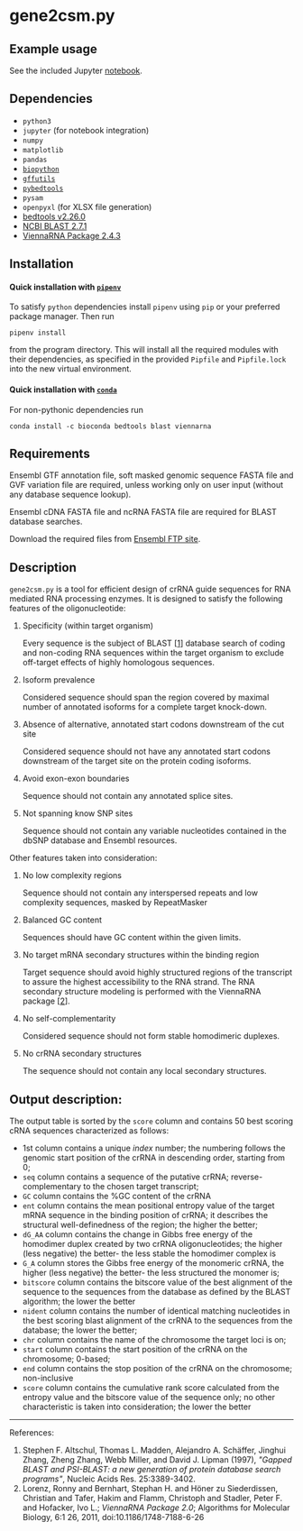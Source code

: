 gene2csm.py
==================

## Example usage

See the included Jupyter [notebook](./gene2csm.ipynb).

## Dependencies

* `python3`
* `jupyter` (for notebook integration)
* `numpy`
* `matplotlib`
* `pandas`
* [`biopython`](http://biopython.org/ "Biopython")
* [`gffutils`](http://daler.github.io/gffutils/ "gffutils")
* [`pybedtools`](https://daler.github.io/pybedtools/ "pybedtools")
* `pysam`
* `openpyxl` (for XLSX file generation)
* [bedtools v2.26.0](http://bedtools.readthedocs.io/en/latest/ "bedtools")
* [NCBI BLAST 2.7.1](https://blast.ncbi.nlm.nih.gov/Blast.cgi?CMD=Web&PAGE_TYPE=BlastDocs&DOC_TYPE=Download "BLAST")
* [ViennaRNA Package 2.4.3](https://www.tbi.univie.ac.at/RNA/ "ViennaRNA")

## Installation

#### Quick installation with [`pipenv`](http://pipenv.readthedocs.io/en/latest/ "pipenv")
To satisfy `python` dependencies install `pipenv` using `pip` or your preferred
package manager. Then run
```
pipenv install
```
from the program directory. This will install all the required modules with
their dependencies, as specified in the provided `Pipfile` 
and `Pipfile.lock` into the new virtual environment.

#### Quick installation with [`conda`](https://conda.io/docs/ "conda")
For non-pythonic dependencies run
```
conda install -c bioconda bedtools blast viennarna
```

## Requirements

Ensembl GTF annotation file, soft masked genomic sequence FASTA file and GVF
variation file are required, unless working only on user input (without any
database sequence lookup). 


Ensembl cDNA FASTA file and ncRNA FASTA file are required for BLAST database
searches.

Download the required files from [Ensembl FTP site](https://www.ensembl.org/info/data/ftp/index.html).

## Description

`gene2csm.py` is a tool for efficient design of crRNA guide sequences for RNA mediated RNA processing enzymes. It is designed to satisfy the following features of the oligonucleotide:

1. Specificity (within target organism)

   Every sequence is the subject of BLAST \[[1](#r1)\] database search of coding and non-coding RNA sequences within the target organism to exclude off-target effects of highly homologous sequences.

2. Isoform prevalence

   Considered sequence should span the region covered by maximal number of annotated isoforms for a complete target knock-down.

3. Absence of alternative, annotated start codons downstream of the cut site

   Considered sequence should not have any annotated start codons downstream of the target site on the protein coding isoforms.

4. Avoid exon-exon boundaries

   Sequence should not contain any annotated splice sites.

5. Not spanning know SNP sites

   Sequence should not contain any variable nucleotides contained in the dbSNP database and Ensembl resources.


Other features taken into consideration:

1. No low complexity regions

   Sequence should not contain any interspersed repeats and low complexity sequences, masked by RepeatMasker

2. Balanced GC content

   Sequences should have GC content within the given limits.

3. No target mRNA secondary structures within the binding region

   Target sequence should avoid highly structured regions of the transcript to assure the highest accessibility to the RNA strand. The RNA secondary structure modeling is performed with the ViennaRNA package \[[2](#r2)\].

4. No self-complementarity

   Considered sequence should not form stable homodimeric duplexes.

5. No crRNA secondary structures

   The sequence should not contain any local secondary structures.


## Output description:

The output table is sorted by the `score` column and contains 50 best scoring cRNA sequences characterized as follows:

* 1st column contains a unique _index_ number; the numbering follows the genomic start position of the crRNA in descending order, starting from 0;
* `seq` column contains a sequence of the putative crRNA; reverse-complementary to the chosen target transcript;
* `GC` column contains the %GC content of the crRNA
* `ent` column contains the mean positional entropy value of the target mRNA sequence in the binding position of crRNA; it describes the structural well-definedness of the region; the higher the better;
* `dG_AA` column contains the change in Gibbs free energy of the homodimer duplex created by two crRNA oligonucleotides; the higher (less negative) the better- the less stable the homodimer complex is
* `G_A` column stores the Gibbs free energy of the monomeric crRNA, the higher (less negative) the better- the less structured the monomer is;
* `bitscore` column contains the bitscore value of the best alignment of the sequence to the sequences from the database as defined by the BLAST algorithm; the lower the better
* `nident` column contains the number of identical matching nucleotides in the best scoring blast alignment of the crRNA to the sequences from the database; the lower the better;
* `chr` column contains the name of the chromosome the target loci is on;
* `start` column contains the start position of the crRNA on the chromosome; 0-based;
* `end` column contains the stop position of the crRNA on the chromosome;
non-inclusive
* `score` column contains the cumulative rank score calculated from the entropy value and the bitscore value of the sequence only; no other characteristic is taken into consideration; the lower the better 

---

References:
1. <a name="r1"></a>Stephen F. Altschul, Thomas L. Madden, Alejandro A. Schäffer, Jinghui Zhang, Zheng Zhang, Webb Miller, and David J. Lipman (1997), _"Gapped BLAST and PSI-BLAST: a new generation of protein database search programs"_, Nucleic Acids Res. 25:3389-3402.
2. <a name="r2"></a>Lorenz, Ronny and Bernhart, Stephan H. and Höner zu Siederdissen, Christian and Tafer, Hakim and Flamm, Christoph and Stadler, Peter F. and Hofacker, Ivo L.; _ViennaRNA Package 2.0_; Algorithms for Molecular Biology, 6:1 26, 2011, doi:10.1186/1748-7188-6-26
